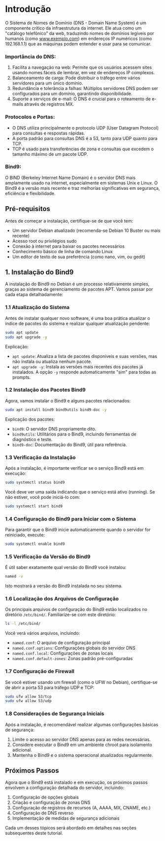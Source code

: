 # Introdução

O Sistema de Nomes de Domínio (DNS - Domain Name System) é um componente crítico da infraestrutura da internet. Ele atua como um "catálogo telefônico" da web, traduzindo nomes de domínios legíveis por humanos (como www.exemplo.com) em endereços IP numéricos (como 192.168.1.1) que as máquinas podem entender e usar para se comunicar.

### Importância do DNS:
1. Facilita a navegação na web: Permite que os usuários acessem sites usando nomes fáceis de lembrar, em vez de endereços IP complexos.
2. Balanceamento de carga: Pode distribuir o tráfego entre vários servidores para um único domínio.
3. Redundância e tolerância a falhas: Múltiplos servidores DNS podem ser configurados para um domínio, garantindo disponibilidade.
4. Suporte a serviços de e-mail: O DNS é crucial para o roteamento de e-mails através de registros MX.

### Protocolos e Portas:
- O DNS utiliza principalmente o protocolo UDP (User Datagram Protocol) para consultas e respostas rápidas.
- A porta padrão para consultas DNS é a 53, tanto para UDP quanto para TCP.
- TCP é usado para transferências de zona e consultas que excedem o tamanho máximo de um pacote UDP.

### Bind9:
O BIND (Berkeley Internet Name Domain) é o servidor DNS mais amplamente usado na internet, especialmente em sistemas Unix e Linux. O Bind9 é a versão mais recente e traz melhorias significativas em segurança, eficiência e flexibilidade.

## Pré-requisitos

Antes de começar a instalação, certifique-se de que você tem:

- Um servidor Debian atualizado (recomenda-se Debian 10 Buster ou mais recente)
- Acesso root ou privilégios sudo
- Conexão à internet para baixar os pacotes necessários
- Conhecimento básico de linha de comando Linux
- Um editor de texto de sua preferência (como nano, vim, ou gedit)

## 1. Instalação do Bind9

A instalação do Bind9 no Debian é um processo relativamente simples, graças ao sistema de gerenciamento de pacotes APT. Vamos passar por cada etapa detalhadamente:

### 1.1 Atualização do Sistema

Antes de instalar qualquer novo software, é uma boa prática atualizar o índice de pacotes do sistema e realizar qualquer atualização pendente:

```bash
sudo apt update
sudo apt upgrade -y
```

Explicação:
- `apt update`: Atualiza a lista de pacotes disponíveis e suas versões, mas não instala ou atualiza nenhum pacote.
- `apt upgrade -y`: Instala as versões mais recentes dos pacotes já instalados. A opção `-y` responde automaticamente "sim" para todas as prompts.

### 1.2 Instalação dos Pacotes Bind9

Agora, vamos instalar o Bind9 e alguns pacotes relacionados:

```bash
sudo apt install bind9 bind9utils bind9-doc -y
```

Explicação dos pacotes:
- `bind9`: O servidor DNS propriamente dito.
- `bind9utils`: Utilitários para o Bind9, incluindo ferramentas de diagnóstico e teste.
- `bind9-doc`: Documentação do Bind9, útil para referência.

### 1.3 Verificação da Instalação

Após a instalação, é importante verificar se o serviço Bind9 está em execução:

```bash
sudo systemctl status bind9
```

Você deve ver uma saída indicando que o serviço está ativo (running). Se não estiver, você pode iniciá-lo com:

```bash
sudo systemctl start bind9
```

### 1.4 Configuração do Bind9 para Iniciar com o Sistema

Para garantir que o Bind9 inicie automaticamente quando o servidor for reiniciado, execute:

```bash
sudo systemctl enable bind9
```

### 1.5 Verificação da Versão do Bind9

É útil saber exatamente qual versão do Bind9 você instalou:

```bash
named -v
```

Isto mostrará a versão do Bind9 instalada no seu sistema.

### 1.6 Localização dos Arquivos de Configuração

Os principais arquivos de configuração do Bind9 estão localizados no diretório `/etc/bind/`. Familiarize-se com este diretório:

```bash
ls -l /etc/bind/
```

Você verá vários arquivos, incluindo:
- `named.conf`: O arquivo de configuração principal
- `named.conf.options`: Configurações globais do servidor DNS
- `named.conf.local`: Configurações de zonas locais
- `named.conf.default-zones`: Zonas padrão pré-configuradas

### 1.7 Configuração de Firewall

Se você estiver usando um firewall (como o UFW no Debian), certifique-se de abrir a porta 53 para tráfego UDP e TCP:

```bash
sudo ufw allow 53/tcp
sudo ufw allow 53/udp
```

### 1.8 Considerações de Segurança Iniciais

Após a instalação, é recomendável realizar algumas configurações básicas de segurança:

1. Limite o acesso ao servidor DNS apenas para as redes necessárias.
2. Considere executar o Bind9 em um ambiente chroot para isolamento adicional.
3. Mantenha o Bind9 e o sistema operacional atualizados regularmente.

## Próximos Passos

Agora que o Bind9 está instalado e em execução, os próximos passos envolvem a configuração detalhada do servidor, incluindo:

1. Configuração de opções globais
2. Criação e configuração de zonas DNS
3. Configuração de registros de recursos (A, AAAA, MX, CNAME, etc.)
4. Configuração de DNS reverso
5. Implementação de medidas de segurança adicionais

Cada um desses tópicos será abordado em detalhes nas seções subsequentes deste tutorial.

